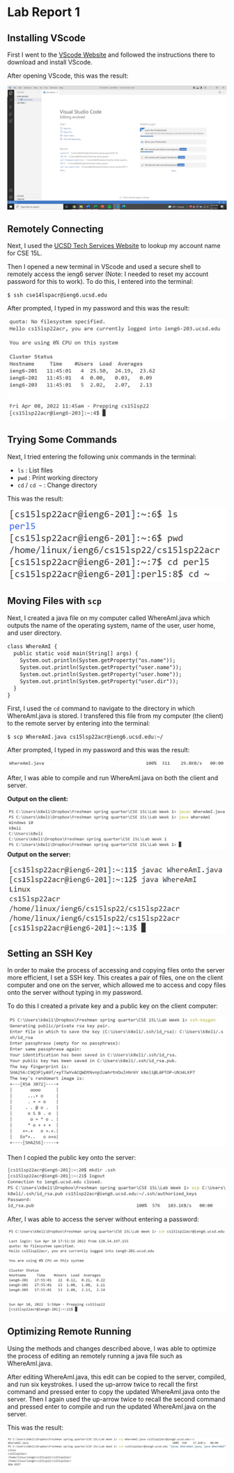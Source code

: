 # Lab Report 1

## Installing VScode
First I went to the [VScode Website](https://code.visualstudio.com/) and followed the instructions there to download and install VScode.

After opening VScode, this was the result:

![VScode](VScode.png)

## Remotely Connecting
Next, I used the [UCSD Tech Services Website](https://sdacs.ucsd.edu/~icc/index.php) to lookup my account name for CSE 15L.

Then I opened a new terminal in VScode and used a secure shell to remotely access the ieng6 server (Note: I needed to reset my account password for this to work). To do this, I entered into the terminal:
```
$ ssh cse14lspacr@ieng6.ucsd.edu
```
After prompted, I typed in my password and this was the result:

![ssh](ssh.png)

## Trying Some Commands
Next, I tried entering the following unix commands in the terminal:

* `ls` : List files
* `pwd` :  Print working directory
* `cd` / `cd ~` : Change directory

This was the result:

![cmds](cmds.png)

## Moving Files with `scp`
Next, I created a java file on my computer called WhereAmI.java which outputs the name of the operating system, name of the user, user home, and user directory.
```
class WhereAmI {
  public static void main(String[] args) {
    System.out.println(System.getProperty("os.name"));
    System.out.println(System.getProperty("user.name"));
    System.out.println(System.getProperty("user.home"));
    System.out.println(System.getProperty("user.dir"));
  }
}
```
First, I used the `cd` command to navigate to the directory in which WhereAmI.java is stored. I transfered this file from my computer (the client) to the remote server by entering into the terminal:
```
$ scp WhereAmI.java cs15lsp22acr@ieng6.ucsd.edu:~/
```
After prompted, I typed in my password and this was the result:

![scp](scp.PNG)

After, I was able to compile and run WhereAmI.java on both the client and server.

**Output on the client:**

![client](client.PNG)
**Output on the server:**

![server](server.PNG)

## Setting an SSH Key
In order to make the process of accessing and copying files onto the server more efficient, I set a SSH key. This creates a pair of files, one on the client computer and one on the server, which allowed me to access and copy files onto the server without typing in my password. 

To do this I created a private key and a public key on the client computer:

![keygen](keygen.PNG)

Then I copied the public key onto the server:

![cpdir](cpdir.PNG)

After, I was able to access the server without entering a password:

![noPW](noPW.PNG)

## Optimizing Remote Running
Using the methods and changes described above, I was able to optimize the process of editing an remotely running a java file such as WhereAmI.java.

After editing WhereAmI.java, this edit can be copied to the server, compiled, and run six keystrokes. I used the up-arrow twice to recall the first command and pressed enter to copy the updated WhereAmI.java onto the server. Then I again used the up-arrow twice to recall the second command and pressed enter to compile and run the updated WhereAmI.java on the server.

This was the result:

![edit](edit.PNG)